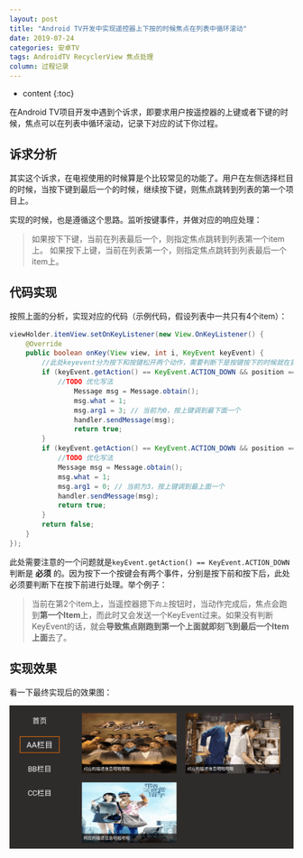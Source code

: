 ```yaml
---
layout: post
title: "Android TV开发中实现遥控器上下按的时候焦点在列表中循环滚动"
date: 2019-07-24
categories: 安卓TV
tags: AndroidTV RecyclerView 焦点处理
column: 过程记录
---
```


* content
{:toc}


在Android TV项目开发中遇到个诉求，即要求用户按遥控器的上键或者下键的时候，焦点可以在列表中循环滚动，记录下对应的试下你过程。





## 诉求分析

其实这个诉求，在电视使用的时候算是个比较常见的功能了。用户在左侧选择栏目的时候，当按下键到最后一个的时候，继续按下键，则焦点跳转到列表的第一个项目上。

实现的时候，也是遵循这个思路。监听按键事件，并做对应的响应处理：

> 如果按下下键，当前在列表最后一个，则指定焦点跳转到列表第一个item上。
> 如果按下上键，当前在列表第一个，则指定焦点跳转到列表最后一个item上。

## 代码实现

按照上面的分析，实现对应的代码（示例代码，假设列表中一共只有4个item）：

```java
viewHolder.itemView.setOnKeyListener(new View.OnKeyListener() {
    @Override
    public boolean onKey(View view, int i, KeyEvent keyEvent) {
        //此处keyevent分为按下和按键松开两个动作，需要判断下是按键按下的时候就在首个位置，才需要滚到最后位置
        if (keyEvent.getAction() == KeyEvent.ACTION_DOWN && position == 0 && i == KeyEvent.KEYCODE_DPAD_UP) {
            //TODO 优化写法
                Message msg = Message.obtain();
                msg.what = 1;
                msg.arg1 = 3; // 当前为0，按上键调到最下面一个
                handler.sendMessage(msg);
                return true;
        }
        if (keyEvent.getAction() == KeyEvent.ACTION_DOWN && position == 3 && i == KeyEvent.KEYCODE_DPAD_DOWN) {
            //TODO 优化写法
            Message msg = Message.obtain();
            msg.what = 1;
            msg.arg1 = 0; // 当前为3，按上键调到最上面一个
            handler.sendMessage(msg);
            return true;
        }
        return false;
    }
});
```

此处需要注意的一个问题就是`keyEvent.getAction() == KeyEvent.ACTION_DOWN`判断是 **必须** 的。因为按下一个按键会有两个事件，分别是按下前和按下后，此处必须要判断下在按下前进行处理。举个例子：

> 当前在第2个item上，当遥控器摁下`向上`按钮时，当动作完成后，焦点会跑到**第一个Item**上，而此时又会发送一个KeyEvent过来。如果没有判断KeyEvent的话，就会**导致焦点刚跑到第一个上面就即刻飞到最后一个Item上面**去了。

## 实现效果

看一下最终实现后的效果图：

![](/assets/post_pics/2019-07-24-focus%20loop%20move%20in%20the%20recyclerview.md/problem_pics5.gif)

